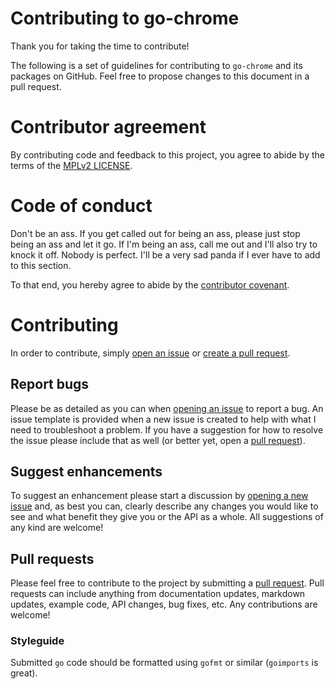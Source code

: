 # Contributing to go-chrome

Thank you for taking the time to contribute!

The following is a set of guidelines for contributing to `go-chrome` and its packages on GitHub. Feel free to propose changes to this document in a pull request.

# Contributor agreement

By contributing code and feedback to this project, you agree to abide by the terms of the [MPLv2 LICENSE](LICENSE).

# Code of conduct

Don't be an ass. If you get called out for being an ass, please just stop being an ass and let it go. If I'm being an ass, call me out and I'll also try to knock it off. Nobody is perfect. I'll be a very sad panda if I ever have to add to this section.

To that end, you hereby agree to abide by the [contributor covenant](https://github.com/mkenney/go-chrome/blob/master/CODE_OF_CONDUCT.md).

# Contributing

In order to contribute, simply [open an issue](https://github.com/mkenney/go-chrome/issues/new) or [create a pull request](#pull-requests).

## Report bugs

Please be as detailed as you can when [opening an issue](https://github.com/mkenney/go-chrome/issues/new) to report a bug. An issue template is provided when a new issue is created to help with what I need to troubleshoot a problem. If you have a suggestion for how to resolve the issue please include that as well (or better yet, open a [pull request](#pull-requests)).

## Suggest enhancements

To suggest an enhancement please start a discussion by [opening a new issue](https://github.com/mkenney/go-chrome/issues/new) and, as best you can, clearly describe any changes you would like to see and what benefit they give you or the API as a whole. All suggestions of any kind are welcome!

## Pull requests

Please feel free to contribute to the project by submitting a [pull request](https://github.com/mkenney/go-chrome/compare). Pull requests can include anything from documentation updates, markdown updates, example code, API changes, bug fixes, etc. Any contributions are welcome!

### Styleguide

Submitted `go` code should be formatted using `gofmt` or similar (`goimports` is great).
